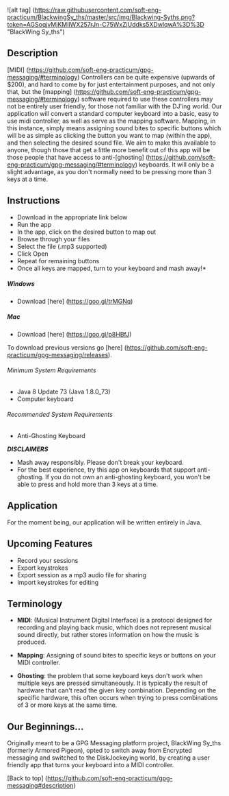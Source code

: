 ![alt tag] (https://raw.githubusercontent.com/soft-eng-practicum/BlackwingSy_ths/master/src/img/Blackwing-Syths.png?token=AGSoqjvMjKMIlWX257rJn-C75WxZjUddks5XDwlqwA%3D%3D "BlackWing Sy_ths")


## Description
[MIDI] (https://github.com/soft-eng-practicum/gpg-messaging/#terminology) Controllers can be quite expensive (upwards of $200), and hard to come by for just entertainment purposes, and not only that, but the [mapping] (https://github.com/soft-eng-practicum/gpg-messaging/#terminology) software required to use these controllers may not be entirely user friendly, for those not familiar with the DJ'ing world.
Our application will convert a standard computer keyboard into a basic, easy to use midi controller, as well as serve as the mapping software. Mapping, in this instance, simply means assigning sound bites to specific buttons which will be as simple as clicking the button you want to map (within the app), and then selecting the desired sound file. We aim to make this available to anyone, though those that get a little more benefit out of this app will be those people that have access to anti-[ghosting] (https://github.com/soft-eng-practicum/gpg-messaging/#terminology) keyboards. It will only be a slight advantage, as you don't normally need to be pressing more than 3 keys at a time.


## Instructions
* Download in the appropriate link below
* Run the app
* In the app, click on the desired button to map out
* Browse through your files
* Select the file (.mp3 supported)
* Click Open
* Repeat for remaining buttons
* Once all keys are mapped, turn to your keyboard and mash away!*

##### Windows
* Download [here] (https://goo.gl/trMGNq)

##### Mac
* Download [here] (https://goo.gl/p8HBfJ)

To download previous versions go [here] (https://github.com/soft-eng-practicum/gpg-messaging/releases).

###### Minimum System Requirements
* Java 8 Update 73 (Java 1.8.0_73)
* Computer keyboard

###### Recommended System Requirements
* Anti-Ghosting Keyboard


**_DISCLAIMERS_**
* Mash away responsibly. Please don't break your keyboard.
* For the best experience, try this app on keyboards that support anti-ghosting. If you do not own an anti-ghosting keyboard, you won't be able to press and hold more than 3 keys at a time.


## Application
For the moment being, our application will be written entirely in Java.


## Upcoming Features
* Record your sessions
* Export keystrokes
* Export session as a mp3 audio file for sharing
* Import keystrokes for editing


## Terminology
* **MIDI**: (Musical Instrument Digital Interface) is a protocol designed for recording and playing back music, which does not represent musical sound directly, but rather stores information on how the music is produced.

* **Mapping**: Assigning of sound bites to specific keys or buttons on your MIDI controller.

* **Ghosting**: the problem that some keyboard keys don't work when multiple keys are pressed simultaneously. It is typically the result of hardware that can't read the given key combination. Depending on the specific hardware, this often occurs when trying to press combinations of 3 or more keys at the same time.


## Our Beginnings...
Originally meant to be a GPG Messaging platform project, BlackWing Sy_ths (formerly Armored Pigeon), opted to switch away from Encrypted messaging and switched to the DiskJockeying world, by creating a user friendly app that turns your keyboard into a MIDI controller.


[Back to top] (https://github.com/soft-eng-practicum/gpg-messaging#description)
